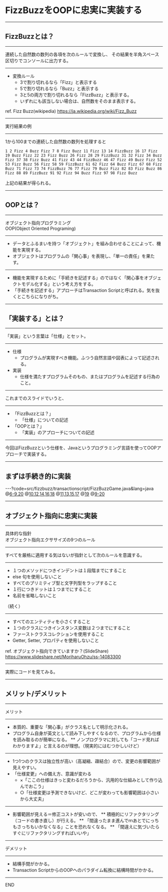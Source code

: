 # FizzBuzzをOOPに忠実に実装する

---

## FizzBuzzとは？

---

連続した自然数の数列の各項を次のルールで変換し、
その結果を半角スペース区切りでコンソールに出力する。

---

* 変換ルール
  * 3で割り切れるなら「Fizz」と表示する
  * 5で割り切れるなら「Buzz」と表示する
  * 3と5の両方で割り切れるなら「FizzBuzz」と表示する。
  * いずれにも該当しない場合は、自然数をそのまま表示する。

ref. Fizz Buzz(wikipedia) https://ja.wikipedia.org/wiki/Fizz_Buzz

---

実行結果の例

---

1から100までの連続した自然数の数列を処理すると

```text
1 2 Fizz 4 Buzz Fizz 7 8 Fizz Buzz 11 Fizz 13 14 FizzBuzz 16 17 Fizz 19 Buzz Fizz 22 23 Fizz Buzz 26 Fizz 28 29 FizzBuzz 31 32 Fizz 34 Buzz Fizz 37 38 Fizz Buzz 41 Fizz 43 44 FizzBuzz 46 47 Fizz 49 Buzz Fizz 52 53 Fizz Buzz 56 Fizz 58 59 FizzBuzz 61 62 Fizz 64 Buzz Fizz 67 68 Fizz Buzz 71 Fizz 73 74 FizzBuzz 76 77 Fizz 79 Buzz Fizz 82 83 Fizz Buzz 86 Fizz 88 89 FizzBuzz 91 92 Fizz 94 Buzz Fizz 97 98 Fizz Buzz
```

上記の結果が得られる。

--- 

## OOPとは？

---

オブジェクト指向プログラミング  
OOP(Object Oriented Programing)

---

* データとふるまいを持つ「オブジェクト」を組み合わせることによって、機能を実現する。
* オブジェクトはプログラムの「関心事」を表現し、「単一の責任」を果たす。

---

* 機能を実現するために「手続きを記述する」のではなく「関心事をオブジェクトモデル化する」という考え方をする。
* 「手続きを記述する」アプローチはTransaction Scriptと呼ばれる。気を抜くとこちらになりがち。

---

## 「実装する」とは？

---

「実装」という言葉は「仕様」とセット。

---

* 仕様
  * プログラムが実現すべき機能。ふつう自然言語や図表によって記述される。
* 実装
  * 仕様を満たすプログラムそのもの、またはプログラムを記述する行為のこと。

---

これまでのスライドでいうと、

---

* 「FizzBuzzとは？」
  * 「仕様」についての記述
* 「OOPとは？」
  * 「実装」のアプローチについての記述

---

今回はFizzBuzzという仕様を、Javaというプログラミング言語を使ってOOPアプローチで実装する。

---

## まずは手続き的に実装

---?code=src/fizzbuzz/transactionscript/FizzBuzzGame.java&lang=java
@[6-9,20](「連続した自然数の数列」という重要な概念が冒頭の整合性チェックと繰り返し構文の中に隠れている)
@[10,12,14,16,18](「割り切れた場合」という意図がわかりにくい)
@[11,13,15,17](「判断->変換」と「コンソール出力」の２つの関心事が強く結合している)
@[19](「各項を半角スペース区切りで出力する」という意図がわかりにくい)
@[9-20](forループの中でif文分岐、というネストは読むのがめんどう)

---

## オブジェクト指向に忠実に実装

---

具体的な指針  
オブジェクト指向エクササイズの9つのルール

---

すべてを厳格に適用する気はないが指針として次のルールを意識する。

---

* １つのメソッドにつきインデントは１段階までにすること
* else 句を使用しないこと
* すべてのプリミティブ型と文字列型をラップすること
* １行につきドットは１つまでにすること
* 名前を省略しないこと

（続く）

---

* すべてのエンティティを小さくすること
* １つのクラスにつきインスタンス変数は２つまでにすること
* ファーストクラスコレクションを使用すること
* Getter, Setter, プロパティを使用しないこと

ref. オブジェクト指向できていますか？(SlideShare) https://www.slideshare.net/MoriharuOhzu/ss-14083300

---

実際にコードを見てみる。

---

## メリット/デメリット

---

メリット

---

* 本質的、重要な「関心事」がクラス名として明示化される。
* プログラム自身が英文として読み下しやすくなるので、プログラムから仕様を読み取るのが簡単になる。
** ノンプログラマに対しても「コード見ればわかりますよ」と言えるのが理想。（現実的にはむつかしいけど）

---

* 1つ1つのクラスは独立性が高い（高凝縮、疎結合）ので、変更の影響範囲が見えやすい。
* 「仕様変更」への備え方、意識が変わる
  * ×「ここの仕様はきっと変わるだろうから、汎用的な仕組みとして作り込んでおこう」
  * ○「仕様変更は予測できないけど、どこが変わっても影響範囲は小さいから大丈夫」
  
---

* 影響範囲が見える＝修正コストが安いので、
** 積極的にリファクタリング（コードの書き直し）が行える。
** 「間違ったまま進んでｍあとでにっちもさっちもいかなくなる」ことを恐れなくなる。
** 「間違えに気づいたらすぐにリファクタリングすればいいや」

---

デメリット

---

* 結構手間がかかる。
* Transaction ScriptからのOOPへのパラダイム転換に結構時間がかかる。

---
END

